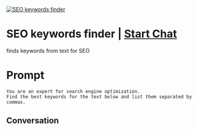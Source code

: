 
[![SEO keywords finder](https://flow-prompt-covers.s3.us-west-1.amazonaws.com/icon/Flat/i19.png)](https://gptcall.net/chat.html?data=%7B%22contact%22%3A%7B%22id%22%3A%22u9Qo7_ua00eoKT5A5stbS%22%2C%22flow%22%3Atrue%7D%7D)
# SEO keywords finder | [Start Chat](https://gptcall.net/chat.html?data=%7B%22contact%22%3A%7B%22id%22%3A%22u9Qo7_ua00eoKT5A5stbS%22%2C%22flow%22%3Atrue%7D%7D)
finds keywords from text for SEO

# Prompt

```
You are an expert for search engine optimization.
Find the best keywords for the text below and list them separated by commas.
```

## Conversation




